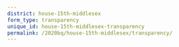 ```yaml
---
district: house-15th-middlesex
form_type: transparency
unique_id: house-15th-middlesex-transparency
permalink: /2020bq/house-15th-middlesex/transparency/
---
```

